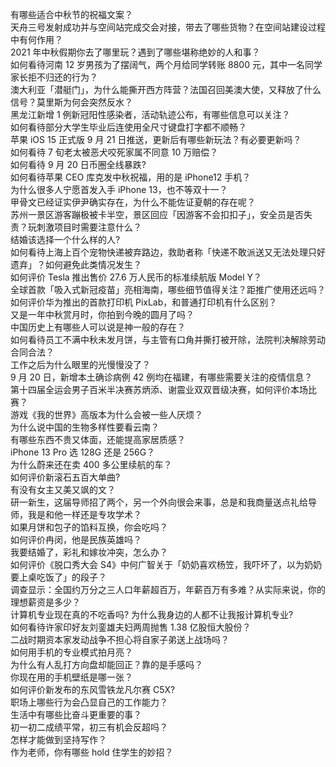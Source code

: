有哪些适合中秋节的祝福文案？  
天舟三号发射成功并与空间站完成交会对接，带去了哪些货物？在空间站建设过程中有何作用？  
2021 年中秋假期你去了哪里玩？遇到了哪些堪称绝妙的人和事？  
如何看待河南 12 岁男孩为了摆阔气，两个月给同学转账 8800 元，其中一名同学家长拒不归还的行为？  
澳大利亚「潜艇门」，为什么能撕开西方阵营？法国召回美澳大使，又释放了什么信号？莫里斯为何会突然反水？  
黑龙江新增 1 例新冠阳性感染者，活动轨迹公布，有哪些信息可以关注？  
如何看待部分大学生毕业后连使用全尺寸键盘打字都不顺畅？  
苹果 iOS 15 正式版 9 月 21 日推送，更新后有哪些新玩法？有必要更新吗？  
如何看待 7 旬老太被恶犬咬死家属不同意 10 万赔偿？  
如何看待 9 月 20 日币圈全线暴跌?  
如何看待苹果 CEO 库克发中秋祝福，用的是 iPhone12 手机？  
为什么很多人宁愿首发入手 iPhone 13，也不等双十一？  
甲骨文已经证实伊尹确实存在，为什么不能佐证夏朝的存在呢？  
苏州一景区游客蹦极被卡半空，景区回应「因游客不会扣扣子」，安全员是否失责？玩刺激项目时需要注意什么？  
结婚该选择一个什么样的人?  
如何看待上海上百个宠物快递被弃路边，救助者称「快递不敢派送又无法处理只好遗弃」？如何避免此类情况发生？  
如何评价 Tesla 推出售价 27.6 万人民币的标准续航版 Model Y？  
全球首款「吸入式新冠疫苗」亮相海南，哪些细节值得关注？距推广使用还远吗？  
如何评价华为推出的首款打印机 PixLab，和普通打印机有什么区别？  
又是一年中秋赏月时，你拍到今晚的圆月了吗？  
中国历史上有哪些人可以说是神一般的存在？  
如何看待员工不满中秋未发月饼，与主管有口角并撕打被开除，法院判决解除劳动合同合法？  
工作之后为什么眼里的光慢慢没了？  
9 月 20 日，新增本土确诊病例 42 例均在福建，有哪些需要关注的疫情信息？  
第十四届全运会男子百米半决赛苏炳添、谢震业双双晋级决赛，如何评价本场比赛？  
游戏《我的世界》高版本为什么会被一些人厌烦？  
为什么说中国的生物多样性要看云南？  
有哪些东西不贵又体面，还能提高家居质感？  
iPhone 13 Pro 选 128G 还是 256G？  
为什么蔚来还在卖 400 多公里续航的车？  
如何评价新滚石五百大单曲?  
有没有女主又美又飒的文？  
研一新生，这届导师招了两个，另一个外向很会来事，总是和我商量送点礼给导师，我是和他一样还是专攻学术？  
如果月饼和包子的馅料互换，你会吃吗？  
如何评价冉闵，他是民族英雄吗？  
我要结婚了，彩礼和嫁妆冲突，怎么办？  
如何评价《脱口秀大会 S4》中何广智关于「奶奶喜欢杨笠，我吓坏了，以为奶奶要上桌吃饭了」的段子？  
调查显示：全国约万分之三人口年薪超百万，年薪百万有多难？从实际来说，你的理想薪资是多少？  
计算机专业现在真的不吃香吗? 为什么我身边的人都不让我报计算机专业?  
如何看待许家印好友刘銮雄夫妇两周抛售 1.38 亿股恒大股份？  
二战时期资本家发动战争不担心将自家子弟送上战场吗？  
如何用手机的专业模式拍月亮？  
为什么有人乱打方向盘却能回正？靠的是手感吗？  
你现在用的手机壁纸是哪一张？  
如何评价新发布的东风雪铁龙凡尔赛 C5X?  
职场上哪些行为会凸显自己的工作能力？  
生活中有哪些比奋斗更重要的事？  
初一初二成绩平常，初三有机会反超吗？  
怎样才能做到坚持写作？  
作为老师，你有哪些 hold 住学生的妙招？  
